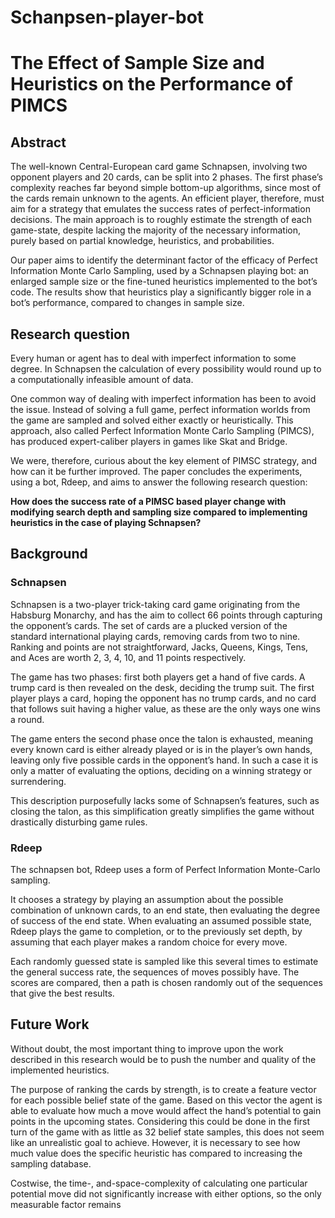 # Schanpsen-player-bot

# The Effect of Sample Size and Heuristics on the Performance of PIMCS


## Abstract

The well-known Central-European card game Schnapsen, involving two opponent players and 20 cards, can be split into 2 phases. The first phase’s complexity reaches far beyond simple bottom-up algorithms, since most of the cards remain unknown to the agents. An efficient player, therefore, must aim for a strategy that emulates the success rates of perfect-information decisions. The main approach is to roughly estimate the strength of each game-state, despite lacking the majority of the necessary information, purely based on partial knowledge, heuristics, and probabilities.

Our paper aims to identify the determinant factor of the efficacy of Perfect Information Monte Carlo Sampling, used by a Schnapsen playing bot: an enlarged sample size or the fine-tuned heuristics implemented to the bot’s code. The results show that heuristics play a significantly bigger role in a bot’s performance, compared to changes in sample size.

## Research question

Every human or agent has to deal with imperfect information to some degree. In Schnapsen the calculation of every possibility would round up to a computationally infeasible amount of data.

One common way of dealing with imperfect information has been to avoid the issue. Instead of solving a full game, perfect information worlds from the game are sampled and solved either exactly or heuristically. This approach, also called Perfect Information Monte Carlo Sampling (PIMCS), has produced expert-caliber players in games like Skat and Bridge.

We were, therefore, curious about the key element of PIMSC strategy, and how can it be further improved. The paper concludes the experiments, using a bot, Rdeep, and aims to answer the following research question:

**How does the success rate of a PIMSC based player change with modifying search depth and sampling size compared to implementing heuristics in the case of playing Schnapsen?**

## Background


### Schnapsen

Schnapsen is a two-player trick-taking card game originating from the Habsburg Monarchy, and has the aim to collect 66 points through capturing the opponent’s cards. The set of cards are a plucked version of the standard international playing cards, removing cards from two to nine. Ranking and points are not straightforward, Jacks, Queens, Kings, Tens, and Aces are worth 2, 3, 4, 10, and 11 points respectively.

The game has two phases: first both players get a hand of five cards. A trump card is then revealed on the desk, deciding the trump suit. The first player plays a card, hoping the opponent has no trump cards, and no card that follows suit having a higher value, as these are the only ways one wins a round.

The game enters the second phase once the talon is exhausted, meaning every known card is either already played or is in the player’s own hands, leaving only five possible cards in the opponent’s hand. In such a case it is only a matter of evaluating the options, deciding on a winning strategy or surrendering.

This description purposefully lacks some of Schnapsen’s features, such as closing the talon, as this simplification greatly simplifies the game without drastically disturbing game rules.

### Rdeep

The schnapsen bot, Rdeep uses a form of Perfect Information Monte-Carlo sampling.

It chooses a strategy by playing an assumption about the possible combination of unknown cards, to an end state, then evaluating the degree of success of the end state. When evaluating an assumed possible state, Rdeep plays the game to completion, or to the previously set depth, by assuming that each player makes a random choice for every move.

Each randomly guessed state is sampled like this several times to estimate the general success rate, the sequences of moves possibly have. The scores are compared, then a path is chosen randomly out of the sequences that give the best results.

## Future Work

Without doubt, the most important thing to improve upon the work described in this research would be to push the number and quality of the implemented heuristics.

The purpose of ranking the cards by strength, is to create a feature vector for each possible belief state of the game. Based on this vector the agent is able to evaluate how much a move would affect the hand’s potential to gain points in the upcoming states. Considering this could be done in the first turn of the game with as little as 32 belief state samples, this does not seem like an unrealistic goal to achieve. However, it is necessary to see how much value does the specific heuristic has compared to increasing the sampling database.

Costwise, the time-, and-space-complexity of calculating one particular potential move did not significantly increase with either options, so the only measurable factor remains
